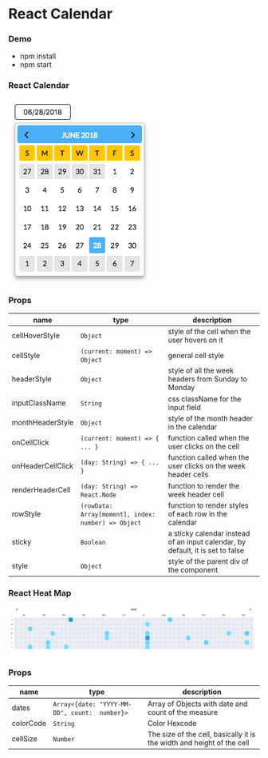 # React Calendar

### Demo

- npm install
- npm start
### React Calendar

![React Calendar](https://github.com/navaneethr/react-calendar/blob/master/src/assets/demo.png) 

### Props

| name              | type                                                     | description                                                                    |
|-------------------|----------------------------------------------------------|--------------------------------------------------------------------------------|
| cellHoverStyle    | `Object`                                                 | style of the cell when the user hovers on it                                   |
| cellStyle         | `(current: moment) => Object`                            | general cell style                                                             |
| headerStyle       | `Object`                                                 | style of all the week headers from Sunday to Monday                            |
| inputClassName    | `String`                                                 | css className for the input field                                              |
| monthHeaderStyle  | `Object`                                                 | style of the month header in the calendar                                      |
| onCellClick       | `(current: moment) => { ... }`                           | function called when the user clicks on the cell                               |
| onHeaderCellClick | `(day: String) => { ... }`                               | function called when the user clicks on the week header cells                  |
| renderHeaderCell  | `(day: String) => React.Node`                            | function to render the week header cell                                        |
| rowStyle          | `(rowData: Array[moment], index: number) => Object`      | function to render styles of each row in the calendar                          |
| sticky            | `Boolean`                                                | a sticky calendar instead of an input calendar, by default, it is set to false |
| style             | `Object`                                                 | style of the parent div of the component                                       |

### React Heat Map

![React Heat Map](https://github.com/navaneethr/react-calendar/blob/master/src/assets/heatmap.png) 

### Props

| name              | type                                                     | description                                                                    |
|-------------------|----------------------------------------------------------|--------------------------------------------------------------------------------|
| dates             | `Array<{date: "YYYY-MM-DD", count:  number}>`            | Array of Objects with date and count of the measure                            |
| colorCode         | `String`                                                 | Color Hexcode                                                                  |
| cellSize          | `Number`                                                 | The size of the cell, basically it is the width and height of the cell         |